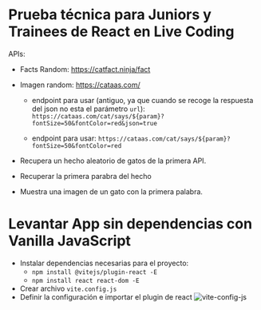 # Prueba técnica para Juniors y Trainees de React en Live Coding

APIs:

- Facts Random: https://catfact.ninja/fact
- Imagen random: https://cataas.com/

  - endpoint para usar (antiguo, ya que cuando se recoge la respuesta del json no esta el parámetro `url`): `https://cataas.com/cat/says/${param}?fontSize=50&fontColor=red&json=true`

  - endpoint para usar: `https://cataas.com/cat/says/${param}?fontSize=50&fontColor=red`

- Recupera un hecho aleatorio de gatos de la primera API.
- Recuperar la primera parabra del hecho
- Muestra una imagen de un gato con la primera palabra.

# Levantar App sin dependencias con Vanilla JavaScript

- Instalar dependencias necesarias para el proyecto:
    - `npm install @vitejs/plugin-react -E`
    - `npm install react react-dom -E`
- Crear archivo `vite.config.js`
- Definir la configuración e importar el plugin de react
  ![vite-config-js](https://github.com/dieegoludee/react-repository/assets/127766535/4a08b8ff-e0ba-4c3c-8b56-df899406d0c8)
